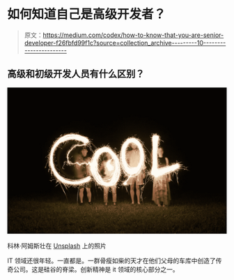 # 如何知道自己是高级开发者？

> 原文：<https://medium.com/codex/how-to-know-that-you-are-senior-developer-f26fbfd99f1c?source=collection_archive---------10----------------------->

## 高级和初级开发人员有什么区别？

![](img/fcf91f722b77f7211b890664283d8641.png)

科林·阿姆斯壮在 [Unsplash](https://unsplash.com/s/photos/cool-code?utm_source=unsplash&utm_medium=referral&utm_content=creditCopyText) 上的照片

IT 领域还很年轻。一直都是。一群骨瘦如柴的天才在他们父母的车库中创造了传奇公司。这是硅谷的脊梁。创新精神是 it 领域的核心部分之一。